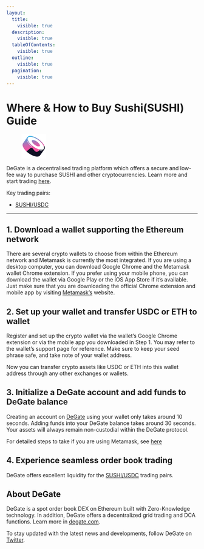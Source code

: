 ```yaml
---
layout:
  title:
    visible: true
  description:
    visible: true
  tableOfContents:
    visible: true
  outline:
    visible: true
  pagination:
    visible: true
---
```


# Where & How to Buy Sushi(SUSHI) Guide

<figure><img src="../images/sushi_0x6b3595068778dd592e39a122f4f5a5cf09c90fe2.png" alt="SUSHI" width="64"><figcaption></figcaption></figure>

DeGate is a decentralised trading platform which offers a secure and low-fee way to purchase SUSHI and other cryptocurrencies. Learn more and start trading [here](https://app.degate.com/trade/USDC/0x6b3595068778dd592e39a122f4f5a5cf09c90fe2?utm_source=howtobuy).&#x20;

Key trading pairs:

* [SUSHI/USDC](https://app.degate.com/trade/USDC/0x6b3595068778dd592e39a122f4f5a5cf09c90fe2?utm_source=howtobuy)

***

## 1. Download a wallet supporting the Ethereum network

There are several crypto wallets to choose from within the Ethereum network and Metamask is currently the most integrated. If you are using a desktop computer, you can download Google Chrome and the Metamask wallet Chrome extension. If you prefer using your mobile phone, you can download the wallet via Google Play or the iOS App Store if it’s available. Just make sure that you are downloading the official Chrome extension and mobile app by visiting [Metamask’s](https://metamask.io/) website.

## 2. Set up your wallet and transfer USDC or ETH to wallet

Register and set up the crypto wallet via the wallet’s Google Chrome extension or via the mobile app you downloaded in Step 1. You may refer to the wallet’s support page for reference. Make sure to keep your seed phrase safe, and take note of your wallet address.&#x20;

Now you can transfer crypto assets like USDC or ETH into this wallet address through any other exchanges or wallets.

## 3. Initialize a DeGate account and add funds to DeGate balance

Creating an account on [DeGate](https://app.degate.com/?utm_source=SUSHI_howtobuy) using your wallet only takes around 10 seconds. Adding funds into your DeGate balance takes around 30 seconds. Your assets will always remain non-custodial within the DeGate protocol.

For detailed steps to take if you are using Metamask, see [here](https://docs.degate.com/v/product_en/main-features/wallet-connectivity/metamask)

## 4. Experience seamless order book trading

DeGate offers excellent liquidity for the [SUSHI/USDC](https://app.degate.com/trade/USDC/0x6b3595068778dd592e39a122f4f5a5cf09c90fe2?utm_source=howtobuy) trading pairs.&#x20;

## About DeGate

DeGate is a spot order book DEX on Ethereum built with Zero-Knowledge technology. In addition, DeGate offers a decentralized grid trading and DCA functions.  Learn more in [degate.com](https://degate.com/?utm_source=SUSHI_howtobuy).

To stay updated with the latest news and developments, follow DeGate on [Twitter](https://twitter.com/degatedex).
